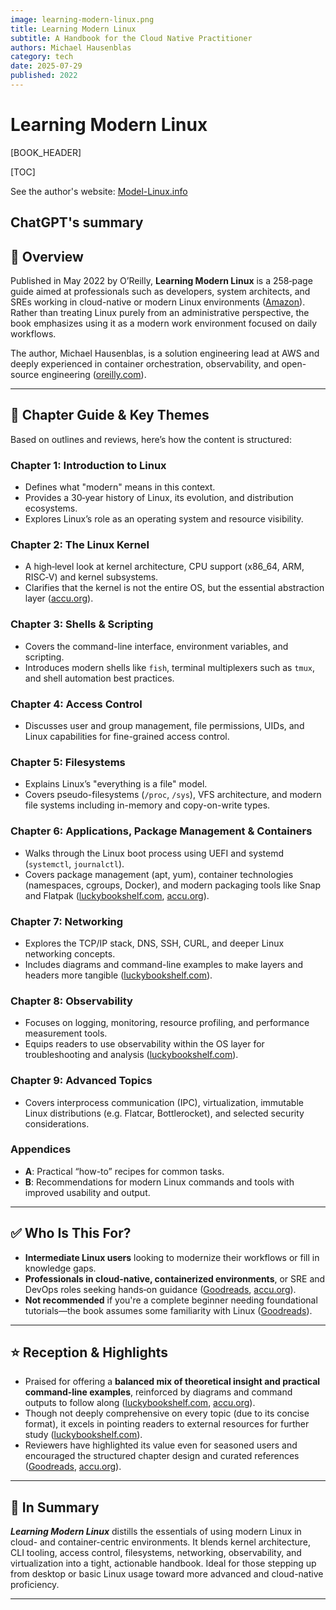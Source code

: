 ```yaml
---
image: learning-modern-linux.png
title: Learning Modern Linux
subtitle: A Handbook for the Cloud Native Practitioner
authors: Michael Hausenblas
category: tech
date: 2025-07-29
published: 2022
---
```


# Learning Modern Linux

[BOOK_HEADER]

[TOC]

See the author's website: [Model-Linux.info](https://modern-linux.info/)

## ChatGPT's summary

## 📘 Overview

Published in May 2022 by O’Reilly, **Learning Modern Linux** is a 258‑page guide aimed at professionals such as developers, system architects, and SREs working in cloud-native or modern Linux environments ([Amazon][1]). Rather than treating Linux purely from an administrative perspective, the book emphasizes using it as a modern work environment focused on daily workflows.

The author, Michael Hausenblas, is a solution engineering lead at AWS and deeply experienced in container orchestration, observability, and open-source engineering ([oreilly.com][3]).

---

## 🧭 Chapter Guide & Key Themes

Based on outlines and reviews, here’s how the content is structured:

### **Chapter 1: Introduction to Linux**

* Defines what "modern" means in this context.
* Provides a 30‑year history of Linux, its evolution, and distribution ecosystems.
* Explores Linux’s role as an operating system and resource visibility.

### **Chapter 2: The Linux Kernel**

* A high‑level look at kernel architecture, CPU support (x86\_64, ARM, RISC‑V) and kernel subsystems.
* Clarifies that the kernel is not the entire OS, but the essential abstraction layer ([accu.org][4]).

### **Chapter 3: Shells & Scripting**

* Covers the command-line interface, environment variables, and scripting.
* Introduces modern shells like `fish`, terminal multiplexers such as `tmux`, and shell automation best practices.

### **Chapter 4: Access Control**

* Discusses user and group management, file permissions, UIDs, and Linux capabilities for fine-grained access control.

### **Chapter 5: Filesystems**

* Explains Linux’s "everything is a file" model.
* Covers pseudo-filesystems (`/proc`, `/sys`), VFS architecture, and modern file systems including in-memory and copy-on-write types.

### **Chapter 6: Applications, Package Management & Containers**

* Walks through the Linux boot process using UEFI and systemd (`systemctl`, `journalctl`).
* Covers package management (apt, yum), container technologies (namespaces, cgroups, Docker), and modern packaging tools like Snap and Flatpak ([luckybookshelf.com][5], [accu.org][4]).

### **Chapter 7: Networking**

* Explores the TCP/IP stack, DNS, SSH, CURL, and deeper Linux networking concepts.
* Includes diagrams and command-line examples to make layers and headers more tangible ([luckybookshelf.com][5]).

### **Chapter 8: Observability**

* Focuses on logging, monitoring, resource profiling, and performance measurement tools.
* Equips readers to use observability within the OS layer for troubleshooting and analysis ([luckybookshelf.com][5]).

### **Chapter 9: Advanced Topics**

* Covers interprocess communication (IPC), virtualization, immutable Linux distributions (e.g. Flatcar, Bottlerocket), and selected security considerations.

### **Appendices**

* **A**: Practical “how-to” recipes for common tasks.
* **B**: Recommendations for modern Linux commands and tools with improved usability and output.

---

## ✅ Who Is This For?

* **Intermediate Linux users** looking to modernize their workflows or fill in knowledge gaps.
* **Professionals in cloud-native, containerized environments**, or SRE and DevOps roles seeking hands‑on guidance ([Goodreads][6], [accu.org][4]).
* **Not recommended** if you're a complete beginner needing foundational tutorials—the book assumes some familiarity with Linux ([Goodreads][6]).

---

## ⭐ Reception & Highlights

* Praised for offering a **balanced mix of theoretical insight and practical command‑line examples**, reinforced by diagrams and command outputs to follow along ([luckybookshelf.com][5], [accu.org][4]).
* Though not deeply comprehensive on every topic (due to its concise format), it excels in pointing readers to external resources for further study ([luckybookshelf.com][5]).
* Reviewers have highlighted its value even for seasoned users and encouraged the structured chapter design and curated references ([Goodreads][6], [accu.org][4]).

---

## 🧠 In Summary

***Learning Modern Linux*** distills the essentials of using modern Linux in cloud- and container-centric environments. It blends kernel architecture, CLI tooling, access control, filesystems, networking, observability, and virtualization into a tight, actionable handbook. Ideal for those stepping up from desktop or basic Linux usage toward more advanced and cloud-native proficiency.

---

[1]: https://www.amazon.com/Learning-Modern-Linux-Handbook-Practitioner/dp/1098108949?utm_source=chatgpt.com "Amazon.com: Learning Modern Linux: A Handbook for the Cloud Native Practitioner: 9781098108946: Hausenblas, Michael: Books"
[3]: https://www.oreilly.com/library/view/learning-modern-linux/9781098108939/colophon01.html?utm_source=chatgpt.com "About the Author - Learning Modern Linux [Book]"
[4]: https://accu.org/bookreviews/2023/bruntlett_2013/?utm_source=chatgpt.com "Learning Modern Linux"
[5]: https://www.luckybookshelf.com/learning-modern-linux-by-michael-hausenblas/?utm_source=chatgpt.com "Book Summary: Learning Modern Linux by Michael Hausenblas"
[6]: https://www.goodreads.com/en/book/show/59891130?utm_source=chatgpt.com "Learning Modern Linux: A Handbook for the Cloud Native Practitioner by Michael Hausenblas | Goodreads"

